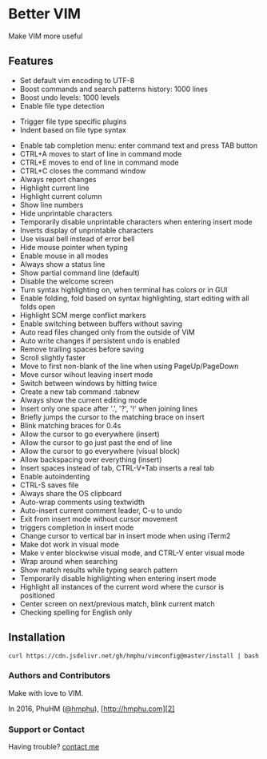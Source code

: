 # Better VIM

Make VIM more useful

## Features

* Set default vim encoding to UTF-8
* Boost commands and search patterns history: 1000 lines
* Boost undo levels: 1000 levels
* Enable file type detection
- Trigger file type specific plugins
- Indent based on file type syntax
* Enable tab completion menu: enter command text and press TAB button
* CTRL+A moves to start of line in command mode
* CTRL+E moves to end of line in command mode
* CTRL+C closes the command window
* Always report changes
* Highlight current line
* Highlight current column
* Show line numbers
* Hide unprintable characters
* Temporarily disable unprintable characters when entering insert mode
* Inverts display of unprintable characters
* Use visual bell instead of error bell
* Hide mouse pointer when typing
* Enable mouse in all modes
* Always show a status line
* Show partial command line (default)
* Disable the welcome screen
* Turn syntax highlighting on, when terminal has colors or in GUI
* Enable folding, fold based on syntax highlighting, start editing with all folds open
* Highlight SCM merge conflict markers
* Enable switching between buffers without saving
* Auto read files changed only from the outside of ViM
* Auto write changes if persistent undo is enabled
* Remove trailing spaces before saving
* Scroll slightly faster
* Move to first non-blank of the line when using PageUp/PageDown
* Move cursor wihout leaving insert mode
* Switch between windows by hitting <Tab> twice
* Create a new tab command :tabnew<CR>
* Always show the current editing mode
* Insert only one space after '.', '?', '!' when joining lines
* Briefly jumps the cursor to the matching brace on insert
* Blink matching braces for 0.4s
* Allow the cursor to go everywhere (insert)
* Allow the cursor to go just past the end of line
* Allow the cursor to go everywhere (visual block)
* Allow backspacing over everything (insert)
* Insert spaces instead of tab, CTRL-V+Tab inserts a real tab
* Enable autoindenting
* CTRL-S saves file
* Always share the OS clipboard
* Auto-wrap comments using textwidth
* Auto-insert current comment leader,  C-u to undo
* Exit from insert mode without cursor movement
* <C-Space> triggers completion in insert mode
* Change cursor to vertical bar in insert mode when using iTerm2
* Make dot work in visual mode
* Make v enter blockwise visual mode, and CTRL-V enter visual mode
* Wrap around when searching
* Show match results while typing search pattern
* Temporarily disable highlighting when entering insert mode
* Highlight all instances of the current word where the cursor is positioned
* Center screen on next/previous match, blink current match
* Checking spelling for English only

## Installation
```
curl https://cdn.jsdelivr.net/gh/hmphu/vimconfig@master/install | bash
```

###  Authors and Contributors

Make with love to VIM.

In 2016, PhuHM ([@hmphu][1]), [http://hmphu.com][2]

###  Support or Contact

Having trouble? [contact me][3]

[1]: https://github.com/hmphu
[2]: http://www.hnphu.com
[3]: mailto:me@hmphu.com
